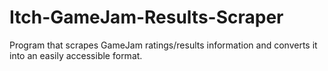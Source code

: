 # Itch-GameJam-Results-Scraper
Program that scrapes GameJam ratings/results information and converts it into an easily accessible format.
